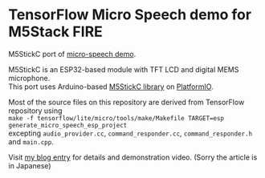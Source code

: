 # TensorFlow Micro Speech demo for M5Stack FIRE

M5StickC port of [micro-speech demo](https://github.com/tensorflow/tensorflow/tree/master/tensorflow/lite/micro/examples/micro_speech).

M5StickC is an ESP32-based module with TFT LCD and digital MEMS microphone.  
This port uses Arduino-based [M5StickC library](https://github.com/m5stack/M5StickC) on [PlatformIO](https://platformio.org/). 

Most of the source files on this repository are derived from TensorFlow repository using   
```make -f tensorflow/lite/micro/tools/make/Makefile TARGET=esp generate_micro_speech_esp_project```  
excepting `audio_provider.cc`, `command_responder.cc`, `command_responder.h` and `main.cpp`.

Visit [my blog entry](https://blog.boochow.com/article/m5stickc-tflite-micro-speech.html) for details and demonstration video. (Sorry the article is in Japanese)
